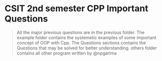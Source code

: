 # CSIT 2nd semester CPP Important Questions
> All the major previous questions are in the previous folder.
> The example folder contains the systemetic examples of some important concept of OOP with Cpp.
> The Questions sections contains the Questions that may be solved for better understanding.
> others folder contains all other program written by @npgarima